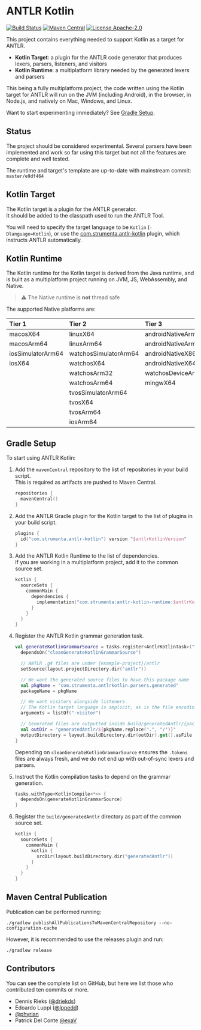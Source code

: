# ANTLR Kotlin

[![Build Status](https://github.com/Strumenta/antlr-kotlin/workflows/Build/badge.svg)](https://github.com/Strumenta/antlr-kotlin/actions)
[![Maven Central](https://maven-badges.herokuapp.com/maven-central/com.strumenta/antlr-kotlin-runtime/badge.svg)](https://maven-badges.herokuapp.com/maven-central/com.strumenta/antlr-kotlin-runtime)
[![License Apache-2.0](https://img.shields.io/badge/license-Apache--2.0-blue.svg)](LICENSE)

This project contains everything needed to support Kotlin as a target for ANTLR.

- **Kotlin Target**: a plugin for the ANTLR code generator that produces lexers, parsers, listeners, and visitors
- **Kotlin Runtime**: a multiplatform library needed by the generated lexers and parsers

This being a fully multiplatform project, the code written using the Kotlin target for ANTLR
will run on the JVM (including Android), in the browser, in Node.js, and natively on Mac, Windows, and Linux.

Want to start experimenting immediately? See [Gradle Setup](#gradle-setup).

## Status

The project should be considered experimental. Several parsers have been implemented and work so far using this target
but not all the features are complete and well tested.

The runtime and target's template are up-to-date with mainstream commit: `master/e9df464`

## Kotlin Target

The Kotlin target is a plugin for the ANTLR generator.  
It should be added to the classpath used to run the ANTLR Tool.

You will need to specify the target language to be `Kotlin` (`-Dlanguage=Kotlin`),
or use the [com.strumenta.antlr-kotlin][1] plugin, which instructs ANTLR automatically.

## Kotlin Runtime

The Kotlin runtime for the Kotlin target is derived from the Java runtime, and is built
as a multiplatform project running on JVM, JS, WebAssembly, and Native.

> :warning: The Native runtime is **not** thread safe

The supported Native platforms are:

| Tier 1            | Tier 2                | Tier 3             |
|:------------------|:----------------------|:-------------------|
| macosX64          | linuxX64              | androidNativeArm32 |
| macosArm64        | linuxArm64            | androidNativeArm64 |
| iosSimulatorArm64 | watchosSimulatorArm64 | androidNativeX86   |
| iosX64            | watchosX64            | androidNativeX64   |
|                   | watchosArm32          | watchosDeviceArm64 |
|                   | watchosArm64          | mingwX64           |
|                   | tvosSimulatorArm64    |                    |
|                   | tvosX64               |                    |
|                   | tvosArm64             |                    |
|                   | iosArm64              |                    |

## Gradle Setup

To start using ANTLR Kotlin:

1. Add the `mavenCentral` repository to the list of repositories in your build script.  
   This is required as artifacts are pushed to Maven Central.

   ```kotlin
   repositories {
     mavenCentral()
   }
   ```

2. Add the ANTLR Gradle plugin for the Kotlin target to the list of plugins in your build script.

   ```kotlin
   plugins {
     id("com.strumenta.antlr-kotlin") version "$antlrKotlinVersion"
   }
   ```

3. Add the ANTLR Kotlin Runtime to the list of dependencies.  
   If you are working in a multiplatform project, add it to the common source set.

   ```kotlin
   kotlin {
     sourceSets {
       commonMain {
         dependencies {
           implementation("com.strumenta:antlr-kotlin-runtime:$antlrKotlinVersion")
         }
       }
     }
   }
   ```

4. Register the ANTLR Kotlin grammar generation task.

   ```kotlin
   val generateKotlinGrammarSource = tasks.register<AntlrKotlinTask>("generateKotlinGrammarSource") {
     dependsOn("cleanGenerateKotlinGrammarSource")

     // ANTLR .g4 files are under {example-project}/antlr
     setSource(layout.projectDirectory.dir("antlr"))

     // We want the generated source files to have this package name
     val pkgName = "com.strumenta.antlrkotlin.parsers.generated"
     packageName = pkgName

     // We want visitors alongside listeners.
     // The Kotlin target language is implicit, as is the file encoding (UTF-8)
     arguments = listOf("-visitor")

     // Generated files are outputted inside build/generatedAntlr/{package-name}
     val outDir = "generatedAntlr/${pkgName.replace(".", "/")}"
     outputDirectory = layout.buildDirectory.dir(outDir).get().asFile
   }
   ```

   Depending on `cleanGenerateKotlinGrammarSource` ensures the `.tokens` files are always fresh,
   and we do not end up with out-of-sync lexers and parsers.

5. Instruct the Kotlin compilation tasks to depend on the grammar generation.

   ```kotlin
   tasks.withType<KotlinCompile<*>> {
     dependsOn(generateKotlinGrammarSource)
   }

   ```

6. Register the `build/generatedAntlr` directory as part of the common source set.

   ```kotlin
   kotlin {
     sourceSets {
       commonMain {
         kotlin {
           srcDir(layout.buildDirectory.dir("generatedAntlr"))
         }
       }
     }
   }
   ```

## Maven Central Publication

Publication can be performed running:

```
./gradlew publishAllPublicationsToMavenCentralRepository --no-configuration-cache
```

However, it is recommended to use the releases plugin and run:

```
./gradlew release
```

## Contributors

You can see the complete list on GitHub, but here we list those who contributed ten commits or more.

- Dennis Rieks ([@driekds](https://github.com/drieks))
- Edoardo Luppi ([@lppedd](https://github.com/lppedd))
- [@phyrian](https://github.com/phyrian)
- Patrick Del Conte [@exaV](https://github.com/exaV)

[1]: https://plugins.gradle.org/plugin/com.strumenta.antlr-kotlin

